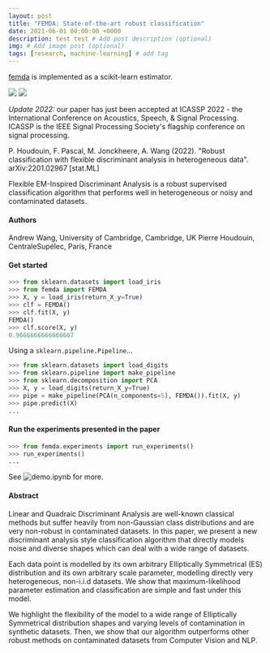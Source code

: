 ```yaml
---
layout: post
title: "FEMDA: State-of-the-art robust classification"
date: 2021-06-01 00:00:00 +0000
description: test test # Add post description (optional)
img: # Add image post (optional)
tags: [research, machine-learning] # add tag
---
```



[femda](https://github.com/Andrewwango/femda) is implemented as a scikit-learn estimator.

[![](https://img.shields.io/badge/GitHub-View%20on%20GitHub-blue?logo=GitHub)](https://github.com/Andrewwango/femda)
[![](https://img.shields.io/badge/arXiv-View%20Preprint-green?logo=arxiv)](https://arxiv.org/abs/2201.02967)

*Update 2022:* our paper has just been accepted at ICASSP 2022 - the International Conference on Acoustics, Speech, & Signal Processing. ICASSP is the IEEE Signal Processing Society's flagship conference on signal processing.

P. Houdouin, F. Pascal, M. Jonckheere, A. Wang (2022). "Robust classification with flexible discriminant analysis in heterogeneous data". arXiv:2201.02967 \[stat.ML\]

Flexible EM-Inspired Discriminant Analysis is a robust supervised classification algorithm that performs well in heterogeneous or noisy and contaminated datasets.


#### Authors
Andrew Wang, University of Cambridge, Cambridge, UK
Pierre Houdouin, CentraleSupélec, Paris, France

#### Get started
```python
>>> from sklearn.datasets import load_iris
>>> from femda import FEMDA
>>> X, y = load_iris(return_X_y=True)
>>> clf = FEMDA()
>>> clf.fit(X, y)
FEMDA()
>>> clf.score(X, y)
0.9666666666666667
```

Using a `sklearn.pipeline.Pipeline`...

```python
>>> from sklearn.datasets import load_digits
>>> from sklearn.pipeline import make_pipeline
>>> from sklearn.decomposition import PCA
>>> X, y = load_digits(return_X_y=True)
>>> pipe = make_pipeline(PCA(n_components=5), FEMDA()).fit(X, y)
>>> pipe.predict(X)
...
```

#### Run the experiments presented in the paper
```python
>>> from femda.experiments import run_experiments()
>>> run_experiments()
...
```

See ![demo.ipynb](demo.ipynb) for more.

#### Abstract
Linear and Quadraic Discriminant Analysis are well-known classical methods but suffer heavily from non-Gaussian class distributions and are very non-robust in contaminated datasets. In this paper, we present a new discriminant analysis style classification algorithm that directly models noise and diverse shapes which can deal with a wide range of datasets. 

Each data point is modelled by its own arbitrary Elliptically Symmetrical (ES) distribution and its own arbitrary scale parameter, modelling directly very heterogeneous, non-i.i.d datasets. We show that maximum-likelihood parameter estimation and classification are simple and fast under this model.

We highlight the flexibility of the model to a wide range of Elliptically Symmetrical distribution shapes and varying levels of contamination in synthetic datasets. Then, we show that our algorithm outperforms other robust methods on contaminated datasets from Computer Vision and NLP.



